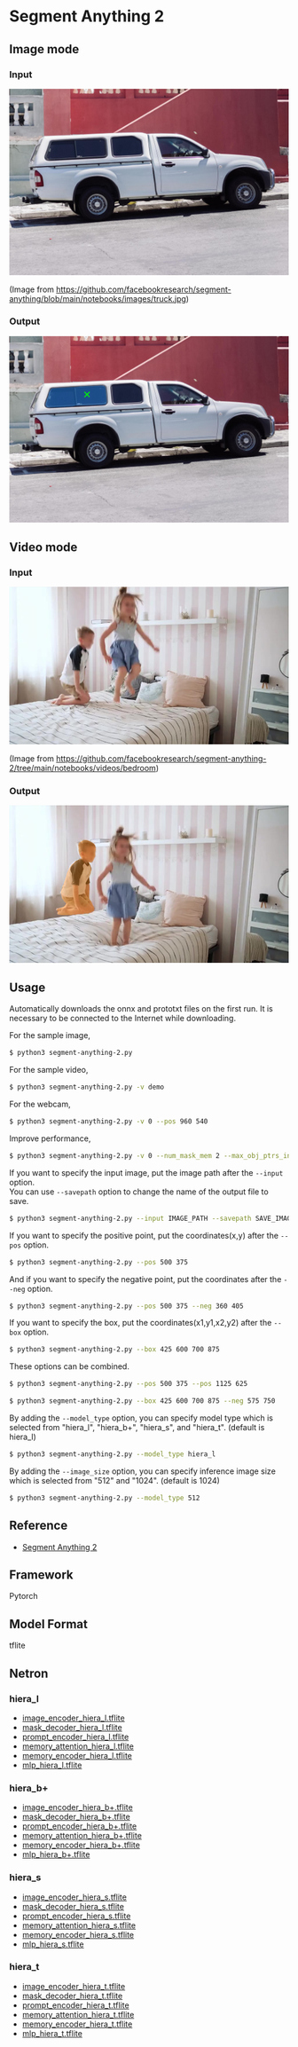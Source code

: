 # Segment Anything 2

## Image mode

### Input

![Input](truck.jpg)

(Image from https://github.com/facebookresearch/segment-anything/blob/main/notebooks/images/truck.jpg)

### Output

![Output](output.png)

## Video mode

### Input

![Input](demo/00000.jpg)

(Image from https://github.com/facebookresearch/segment-anything-2/tree/main/notebooks/videos/bedroom)

### Output

![Output](video_4.png)

## Usage
Automatically downloads the onnx and prototxt files on the first run.
It is necessary to be connected to the Internet while downloading.

For the sample image,
```bash
$ python3 segment-anything-2.py
```

For the sample video,
```bash
$ python3 segment-anything-2.py -v demo
```

For the webcam,
```bash
$ python3 segment-anything-2.py -v 0 --pos 960 540
```

Improve performance,
```bash
$ python3 segment-anything-2.py -v 0 --num_mask_mem 2 --max_obj_ptrs_in_encoder 2
```

If you want to specify the input image, put the image path after the `--input` option.  
You can use `--savepath` option to change the name of the output file to save.
```bash
$ python3 segment-anything-2.py --input IMAGE_PATH --savepath SAVE_IMAGE_PATH
```

If you want to specify the positive point, put the coordinates(x,y) after the `--pos` option.
```bash
$ python3 segment-anything-2.py --pos 500 375
```

And if you want to specify the negative point, put the coordinates after the `--neg` option.
```bash
$ python3 segment-anything-2.py --pos 500 375 --neg 360 405
```

If you want to specify the box, put the coordinates(x1,y1,x2,y2) after the `--box` option.
```bash
$ python3 segment-anything-2.py --box 425 600 700 875
```

These options can be combined.
```bash
$ python3 segment-anything-2.py --pos 500 375 --pos 1125 625
```

```bash
$ python3 segment-anything-2.py --box 425 600 700 875 --neg 575 750
```

By adding the `--model_type` option, you can specify model type which is selected from "hiera_l",  "hiera_b+",  "hiera_s", and "hiera_t". (default is hiera_l)
```bash
$ python3 segment-anything-2.py --model_type hiera_l
```

By adding the `--image_size` option, you can specify inference image size which is selected from "512" and "1024". (default is 1024)
```bash
$ python3 segment-anything-2.py --model_type 512
```

## Reference

- [Segment Anything 2](https://github.com/facebookresearch/segment-anything-2)

## Framework

Pytorch

## Model Format

tflite

## Netron

### hiera_l

- [image_encoder_hiera_l.tflite](https://netron.app/?url=https://storage.googleapis.com/ailia-models-tflite/segment-anything-2/image_encoder_hiera_l.tflite)  
- [mask_decoder_hiera_l.tflite](https://netron.app/?url=https://storage.googleapis.com/ailia-models-tflite/segment-anything-2/mask_decoder_hiera_l.tflite)  
- [prompt_encoder_hiera_l.tflite](https://netron.app/?url=https://storage.googleapis.com/ailia-models-tflite/segment-anything-2/prompt_encoder_hiera_l.tflite)  
- [memory_attention_hiera_l.tflite](https://netron.app/?url=https://storage.googleapis.com/ailia-models-tflite/segment-anything-2/memory_attention_hiera_l.tflite)  
- [memory_encoder_hiera_l.tflite](https://netron.app/?url=https://storage.googleapis.com/ailia-models-tflite/segment-anything-2/memory_encoder_hiera_l.tflite)  
- [mlp_hiera_l.tflite](https://netron.app/?url=https://storage.googleapis.com/ailia-models-tflite/segment-anything-2/mlp_hiera_l.tflite)  

### hiera_b+

- [image_encoder_hiera_b+.tflite](https://netron.app/?url=https://storage.googleapis.com/ailia-models-tflite/segment-anything-2/image_encoder_hiera_b+.tflite)  
- [mask_decoder_hiera_b+.tflite](https://netron.app/?url=https://storage.googleapis.com/ailia-models-tflite/segment-anything-2/mask_decoder_hiera_b+.tflite)  
- [prompt_encoder_hiera_b+.tflite](https://netron.app/?url=https://storage.googleapis.com/ailia-models-tflite/segment-anything-2/prompt_encoder_hiera_b+.tflite)  
- [memory_attention_hiera_b+.tflite](https://netron.app/?url=https://storage.googleapis.com/ailia-models-tflite/segment-anything-2/memory_attention_hiera_b+.tflite)  
- [memory_encoder_hiera_b+.tflite](https://netron.app/?url=https://storage.googleapis.com/ailia-models-tflite/segment-anything-2/memory_encoder_hiera_b+.tflite)  
- [mlp_hiera_b+.tflite](https://netron.app/?url=https://storage.googleapis.com/ailia-models-tflite/segment-anything-2/mlp_hiera_b+.tflite)  

### hiera_s

- [image_encoder_hiera_s.tflite](https://netron.app/?url=https://storage.googleapis.com/ailia-models-tflite/segment-anything-2/image_encoder_hiera_s.tflite)  
- [mask_decoder_hiera_s.tflite](https://netron.app/?url=https://storage.googleapis.com/ailia-models-tflite/segment-anything-2/mask_decoder_hiera_s.tflite)  
- [prompt_encoder_hiera_s.tflite](https://netron.app/?url=https://storage.googleapis.com/ailia-models-tflite/segment-anything-2/prompt_encoder_hiera_s.tflite)  
- [memory_attention_hiera_s.tflite](https://netron.app/?url=https://storage.googleapis.com/ailia-models-tflite/segment-anything-2/memory_attention_hiera_s.tflite)  
- [memory_encoder_hiera_s.tflite](https://netron.app/?url=https://storage.googleapis.com/ailia-models-tflite/segment-anything-2/memory_encoder_hiera_s.tflite)  
- [mlp_hiera_s.tflite](https://netron.app/?url=https://storage.googleapis.com/ailia-models-tflite/segment-anything-2/mlp_hiera_s.tflite)  

### hiera_t

- [image_encoder_hiera_t.tflite](https://netron.app/?url=https://storage.googleapis.com/ailia-models-tflite/segment-anything-2/image_encoder_hiera_t.tflite)  
- [mask_decoder_hiera_t.tflite](https://netron.app/?url=https://storage.googleapis.com/ailia-models-tflite/segment-anything-2/mask_decoder_hiera_t.tflite)  
- [prompt_encoder_hiera_t.tflite](https://netron.app/?url=https://storage.googleapis.com/ailia-models-tflite/segment-anything-2/prompt_encoder_hiera_t.tflite)  
- [memory_attention_hiera_t.tflite](https://netron.app/?url=https://storage.googleapis.com/ailia-models-tflite/segment-anything-2/memory_attention_hiera_t.tflite)  
- [memory_encoder_hiera_t.tflite](https://netron.app/?url=https://storage.googleapis.com/ailia-models-tflite/segment-anything-2/memory_encoder_hiera_t.tflite)  
- [mlp_hiera_t.tflite](https://netron.app/?url=https://storage.googleapis.com/ailia-models-tflite/segment-anything-2/mlp_hiera_t.tflite)  
